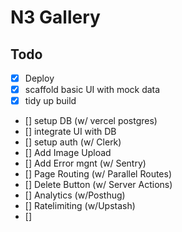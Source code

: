 # N3 Gallery

## Todo

- [x] Deploy
- [x] scaffold basic UI with mock data
- [x] tidy up build
- [] setup DB (w/ vercel postgres)
- [] integrate UI with DB
- [] setup auth (w/ Clerk)
- [] Add Image Upload
- [] Add Error mgnt (w/ Sentry)
- [] Page Routing (w/ Parallel Routes)
- [] Delete Button (w/ Server Actions)
- [] Analytics (w/Posthug)
- [] Ratelimiting (w/Upstash)
- []
